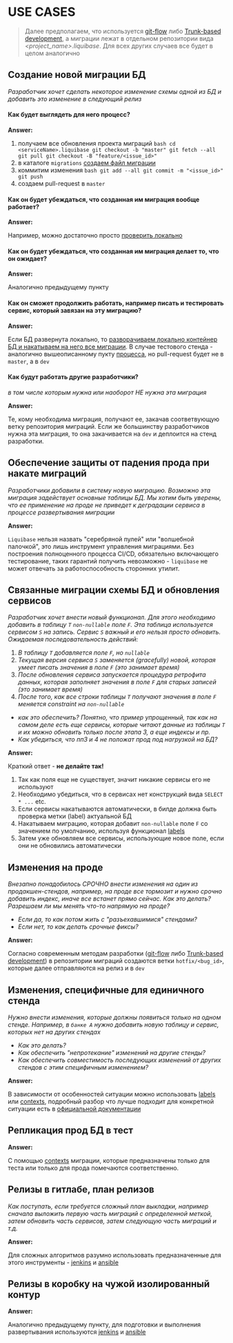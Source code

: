 # USE CASES

> Далее предполагаем, что используется [git-flow](https://www.atlassian.com/ru/git/tutorials/comparing-workflows/gitflow-workflow) либо [Trunk-based development](https://www.atlassian.com/ru/continuous-delivery/continuous-integration/trunk-based-development), а миграции лежат в отдельном репозитории вида _<project_name>.liquibase_. Для всех других случаев все будет в целом аналогично

## Создание новой миграции БД
*Разработчик хочет сделать некоторое изменение схемы одной из БД и добавить это изменение в следующий релиз*

#### Как будет выглядеть для него процесс?

**Answer:**

  1. получаем все обновления проекта миграций
    ```bash
    cd <serviceName>.liquibase
    git checkout -b "master"
    git fetch --all
    git pull
    git checkout -B "feature/<issue_id>"
    ```
  2. в каталоге `migrations` [создаем файл миграции](./demo/README.md#создание-миграций)
  3. коммитим изменения
    ```bash
    git add --all
    git commit -m "<issue_id>"
    git push
    ```
  4. создаем pull-request в `master` 

#### Как он будет убеждаться, что созданная им миграция вообще работает?

**Answer:**

Например, можно достаточно просто [проверить локально](./demo/README.md#подготовка-пустой-бд-в-контейнере)

#### Как он будет убеждаться, что созданная им миграция делает то, что он ожидает?

**Answer:**

Аналогично предыдущему пункту

#### Как он сможет продолжить работать, например писать и тестировать сервис, который завязан на эту миграцию?

**Answer:**

Если БД развернута локально, то [разворачиваем локально контейнер БД и накатываем на него все миграции](./demo/README.md). В случае тестового стенда - аналогично вышеописанному пукту [процесса](#как-будет-выглядеть-для-него-процесс), но pull-request будет не в `master`, а в `dev`

#### Как будут работать другие разработчики?
*в том числе которым нужна или наоборот НЕ нужна эта миграция*

**Answer:**

Те, кому необходима миграция, получают ее, закачав соответвующую ветку репозитория миграций. Если же большинству разработчиков нужна эта миграция, то она закачивается на `dev` и деплоится на стенд разработки.

## Обеспечение защиты от падения прода при накате миграций
*Разработчики добавили в систему новую миграцию. Возможно эта миграция задействует основные таблицы БД. Мы хотим быть уверены, что ее применение на проде не приведет к деградации сервиса в процессе развертывания миграции*

**Answer:**

`Liquibase` нельзя назвать "серебряной пулей" или "волшебной палочкой", это лишь инструмент управления миграциями. Без построения полноценного процесса CI/CD, обязательно включающего тестирование, таких гарантий получить невозможно - `liquibase` не может отвечать за работоспособность сторонних утилит.

## Связанные миграции схемы БД и обновления сервисов
*Разработчик хочет внести новый функционал. Для этого необходимо добавить в таблицу `Т` `non-nullable` поле `F`. Эта таблица используется сервисом `S` на запись. Сервис `S` важный и его нельзя просто обновить. Ожидаемая последовательность действий:*
1. *В таблицу `T` добавляется поле `F`, но `nullable`*
2. *Текущая версия сервиса `S` заменяется (gracefully) новой, которая умеет писать значения в поле `F` (это занимает время)*
3. *После обновления сервиса запускается процедура ретрофита данных, которая заполняет значения в поле `F` для старых записей (это занимает время)*
4. *После того, как все строки таблицы `T` получают значения в поле `F` меняется constraint на `non-nullable`*

- *как это обеспечить? Понятно, что пример упрощенный, так как на самом деле есть еще сервисы, которые читают данные из таблицы `T` и их можно обновить только после этапа 3, а еще индексы и пр.*
- *Как убедиться, что пп3 и 4 не положат прод под нагрузкой на БД?*

**Answer:**

Краткий ответ - **не делайте так!**
1. Так как поля еще не существует, значит никакие сервисы его не используют
2. Необходимо убедиться, что в сервисах нет конструкций вида `SELECT * ...` etc.
3. Если сервисы накатываются автоматически, в билде должна быть проверка метки (label) актуальной БД
4. Накатываем миграцию, которая добавит `non-nullable` поле `F` со значением по умолчанию, используя функционал [labels](https://docs.liquibase.com/concepts/changelogs/attributes/labels.html)
5. Затем уже обновляем все сервисы, использующие новое поле, если они не обновились автоматически

## Изменения на проде
*Внезапно понадобилось СРОЧНО внести изменения на один из продакшен-стендов, например, на проде все тормозит и нужно срочно добавить индекс, иначе все встанет прямо сейчас.*
*Как это делать? Разрешаем ли мы менять что-то напрямую на проде?*
- *Если да, то как потом жить с "разъехавшимися" стендами?*
- *Если нет, то как делать срочные фиксы?*

**Answer:**

Согласно современным методам разработки ([git-flow](https://www.atlassian.com/ru/git/tutorials/comparing-workflows/gitflow-workflow) либо [Trunk-based development](https://www.atlassian.com/ru/continuous-delivery/continuous-integration/trunk-based-development)) в репозитории миграций создаются ветки `hotfix/<bug_id>`, которые далее отправляются на релиз и в `dev`

## Изменения, специфичные для единичного стенда
*Нужно внести изменения, которые должны появиться только на одном стенде. Например, в `банке А` нужно добавить новую таблицу и сервис, которых нет на других стендах*
- *Как это делать?*
- *Как обеспечить "непротекание" изменений на другие стенды?*
- *Как обеспечить совместимость последующих изменений от других стендов с этим специфичным изменением?*

**Answer:**

В зависимости от особенностей ситуации можно использовать [labels](https://docs.liquibase.com/concepts/changelogs/attributes/labels.html) или [contexts](https://docs.liquibase.com/concepts/changelogs/attributes/contexts.html), подробный разбор что лучше подходит для конкретной ситуации есть в [официальной документации](https://www.liquibase.com/blog/contexts-vs-labels)

## Репликация прод БД в тест

**Answer:**

С помощью [contexts](https://docs.liquibase.com/concepts/changelogs/attributes/contexts.html) миграции, которые предназначены только для теста или только для прода помечаются соответственно.

## Релизы в гитлабе, план релизов
*Как поступать, если требуется сложный план выкладки, например сначала выложить первую часть миграций с определенной меткой, затем обновить часть сервисов, затем следующую часть миграций и т.д.*

**Answer:**

Для сложных алгоритмов разумно использовать предназначенные для этого инструменты - [jenkins](https://www.jenkins.io) и [ansible](https://www.ansible.com)

## Релизы в коробку на чужой изолированный контур

**Answer:**

Аналогично предыдущему пункту, для подготовки и выполнения развертывания используются [jenkins](https://www.jenkins.io) и [ansible](https://www.ansible.com)

